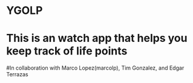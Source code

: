 # YGOLP
# This is an watch app that helps you keep track of life points
#In collaboration with Marco Lopez(marcolp), Tim Gonzalez, and Edgar Terrazas
